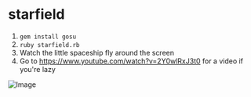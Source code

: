 starfield
=========

1. ```gem install gosu```
2. ```ruby starfield.rb```
3. Watch the little spaceship fly around the screen
4. Go to https://www.youtube.com/watch?v=2Y0wlRxJ3t0 for a video if you're lazy

![Image](http://i.imgur.com/GPrzU2G.png&raw=true)
